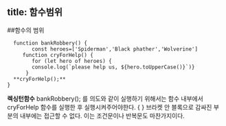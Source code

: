 
title: 함수범위
--
##함수의 범위
  

      function bankRobbery() {
            const heroes=['Spiderman','Black phather','Wolverine']
         function cryForHelp() {
            for (let hero of heroes) {
            console.log(`please help us, ${hero.toUpperCase()}`)}
          }
      **cryForHelp();**
    } 


**렉싱턴함수**
bankRobbery(); 를 의도와 같이 실행하기 위해서는 함수 내부에서 
cryForHelp 함수를 실행한 후 실행시켜주어야한다.
{   } 브라켓 안 블록으로 감싸진 부분의 내부에는 접근할 수 없다. 
이는 조건문이나 반복문도 마찬가지이다. 
